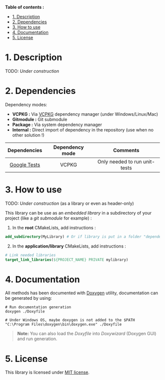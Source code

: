 **Table of contents :**
- [1. Description](#1-description)
- [2. Dependencies](#2-dependencies)
- [3. How to use](#3-how-to-use)
- [4. Documentation](#4-documentation)
- [5. License](#5-license)

# 1. Description

TODO: _Under construction_

# 2. Dependencies

Dependency modes:
- **VCPKG :** Via [VCPKG][vcpkg-tutorial] dependency manager (under Windows/Linux/Mac)
- **Gitmodule :** Git submodule
- **Package :** Via system dependency manager
- **Internal :** Direct import of dependency in the repository (use when no other solution !)

| Dependencies | Dependency mode | Comments |
|:-:|:-:|:-:|
| [Google Tests][gtest-repo] | VCPKG | Only needed to run unit-tests |

# 3. How to use

TODO: _Under construction_ (as a library or even as header-only)

This library can be use as an _embedded library_ in a subdirectory of your project (like a _git submodule_ for example) :
1. In the **root** CMakeLists, add instructions :
```cmake
add_subdirectory(MyLibrary) # Or if library is put in a folder "dependencies" : add_subdirectory(dependencies/MyLibrary)
```

2. In the **application/library** CMakeLists, add instructions :
```cmake
# Link needed libraries
target_link_libraries(${PROJECT_NAME} PRIVATE mylibrary)
```

# 4. Documentation

All methods has been documented with [Doxygen][doxygen-official] utility, documentation can be generated by using:
```shell
# Run documentation generation
doxygen ./Doxyfile

# Under Windows OS, maybe doxygen is not added to the $PATH
"C:\Program Files\doxygen\bin\doxygen.exe" ./Doxyfile
```
> **Note:** You can also load the _Doxyfile_ into _Doxywizard_ (Doxygen GUI) and run generation.

# 5. License

This library is licensed under [MIT license][repo-license].

<!-- Links of this repository -->
[repo-license]: LICENSE

<!-- External links -->
[doxygen-official]: https://www.doxygen.nl/index.html
[gtest-repo]: https://github.com/google/googletest

[vcpkg-tutorial]: https://github.com/legerch/develop-memo/tree/master/Toolchains/Build%20systems/VCPKG
